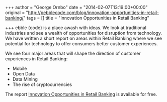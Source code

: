 +++
author = "George Ornbo"
date = "2014-02-07T13:19:00+00:00"
original = "http://pebblecode.com/blog/innovation-opportunities-in-retail-banking/"
tags = []
title = "Innovation Opportunities in Retail Banking"

+++
ebble {code} is a place awash with ideas. We look at traditional industries and see a wealth of opportunities for disruption from technology. We have written a short report on areas within Retail Banking where we see potential for technology to offer consumers better customer experiences.

We see four major areas that will shape the direction of customer experiences in Retail Banking:

*   Mobile
*   Open Data
*   Data Mining
*   The rise of cryptocurrencies

The report [Innovation Opportunities in Retail Banking](https://docs.google.com/a/pebblecode.com/document/d/10ulGhZdQsxbHHnBwd-wGBYG9rt8gIIibEIrwTdXqoFw/edit) is available for free.
